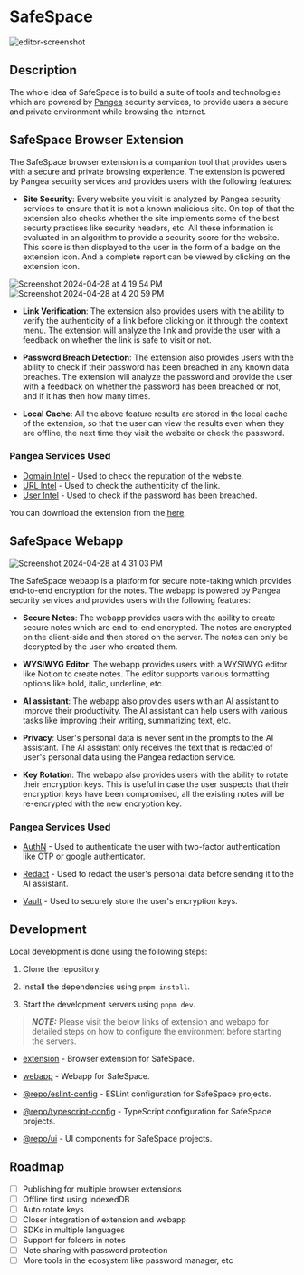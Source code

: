 # SafeSpace

![editor-screenshot](https://github.com/hellskater/safespace/assets/47584722/da2316f1-a1f8-4088-9fe9-a5e54658d047)

## Description

The whole idea of SafeSpace is to build a suite of tools and technologies which are powered by [Pangea](https://pangea.cloud/) security services, to provide users a secure and private environment while browsing the internet.

## SafeSpace Browser Extension

The SafeSpace browser extension is a companion tool that provides users with a secure and private browsing experience. The extension is powered by Pangea security services and provides users with the following features:

- **Site Security**: Every website you visit is analyzed by Pangea security services to ensure that it is not a known malicious site. On top of that the extension also checks whether the site implements some of the best securty practises like security headers, etc. All these information is evaluated in an algorithm to provide a security score for the website. This score is then displayed to the user in the form of a badge on the extension icon. And a complete report can be viewed by clicking on the extension icon.

![Screenshot 2024-04-28 at 4 19 54 PM](https://github.com/hellskater/safespace/assets/47584722/37c2bd79-1239-4e08-9e55-efea677624b4)
![Screenshot 2024-04-28 at 4 20 59 PM](https://github.com/hellskater/safespace/assets/47584722/3413c889-0e4a-4ce9-a4f1-111ca3cd86b1)

- **Link Verification**: The extension also provides users with the ability to verify the authenticity of a link before clicking on it through the context menu. The extension will analyze the link and provide the user with a feedback on whether the link is safe to visit or not.

- **Password Breach Detection**: The extension also provides users with the ability to check if their password has been breached in any known data breaches. The extension will analyze the password and provide the user with a feedback on whether the password has been breached or not, and if it has then how many times.

- **Local Cache**: All the above feature results are stored in the local cache of the extension, so that the user can view the results even when they are offline, the next time they visit the website or check the password.

### Pangea Services Used

- [Domain Intel](https://pangea.cloud/services/domain-intel/reputation/) - Used to check the reputation of the website.
- [URL Intel](https://pangea.cloud/services/url-intel/) - Used to check the authenticity of the link.
- [User Intel](https://pangea.cloud/services/user-intel/) - Used to check if the password has been breached.

You can download the extension from the [here](https://github.com/hellskater/safespace/releases/download/v1/chrome-mv3-prod.zip).

## SafeSpace Webapp

![Screenshot 2024-04-28 at 4 31 03 PM](https://github.com/hellskater/safespace/assets/47584722/67b7ca8f-5647-4ad4-8d35-591473202476)

The SafeSpace webapp is a platform for secure note-taking which provides end-to-end encryption for the notes. The webapp is powered by Pangea security services and provides users with the following features:

- **Secure Notes**: The webapp provides users with the ability to create secure notes which are end-to-end encrypted. The notes are encrypted on the client-side and then stored on the server. The notes can only be decrypted by the user who created them.

- **WYSIWYG Editor**: The webapp provides users with a WYSIWYG editor like Notion to create notes. The editor supports various formatting options like bold, italic, underline, etc.

- **AI assistant**: The webapp also provides users with an AI assistant to improve their productivity. The AI assistant can help users with various tasks like improving their writing, summarizing text, etc.

- **Privacy**: User's personal data is never sent in the prompts to the AI assistant. The AI assistant only receives the text that is redacted of user's personal data using the Pangea redaction service.

- **Key Rotation**: The webapp also provides users with the ability to rotate their encryption keys. This is useful in case the user suspects that their encryption keys have been compromised, all the existing notes will be re-encrypted with the new encryption key.

### Pangea Services Used

- [AuthN](https://pangea.cloud/services/authn/) - Used to authenticate the user with two-factor authentication like OTP or google authenticator.

- [Redact](https://pangea.cloud/services/redact/) - Used to redact the user's personal data before sending it to the AI assistant.

- [Vault](https://pangea.cloud/services/vault/) - Used to securely store the user's encryption keys.

## Development

Local development is done using the following steps:

1. Clone the repository.

2. Install the dependencies using `pnpm install`.

3. Start the development servers using `pnpm dev`.

> **_NOTE:_**  Please visit the below links of extension and webapp for detailed steps on how to configure the environment before starting the servers.

- [extension](https://github.com/hellskater/safespace/tree/main/apps/extension) - Browser extension for SafeSpace.

- [webapp](https://github.com/hellskater/safespace/tree/main/apps/safespace-web) - Webapp for SafeSpace.

- [@repo/eslint-config](https://github.com/hellskater/safespace/tree/main/packages/eslint-config) - ESLint configuration for SafeSpace projects.

- [@repo/typescript-config](https://github.com/hellskater/safespace/tree/main/packages/typescript-config) - TypeScript configuration for SafeSpace projects.

- [@repo/ui](https://github.com/hellskater/safespace/tree/main/packages/ui) - UI components for SafeSpace projects.

## Roadmap

- [ ] Publishing for multiple browser extensions
- [ ] Offline first using indexedDB
- [ ] Auto rotate keys
- [ ] Closer integration of extension and webapp
- [ ] SDKs in multiple languages
- [ ] Support for folders in notes
- [ ] Note sharing with password protection
- [ ] More tools in the ecosystem like password manager, etc
